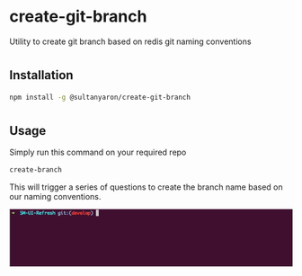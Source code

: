 # create-git-branch

Utility to create git branch based on redis git naming conventions

#

## Installation

```sh
npm install -g @sultanyaron/create-git-branch
```

#

## Usage

Simply run this command on your required repo

```sh
create-branch
```

This will trigger a series of questions to create the branch name based on our naming conventions.

![](create-branch.gif)
